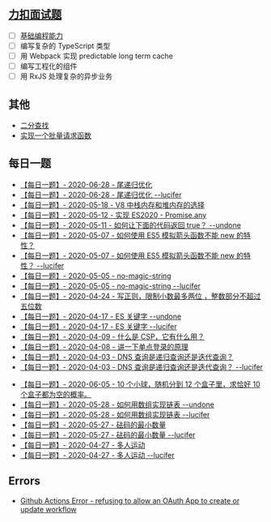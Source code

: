 ## [力扣面试题](https://github.com/LeetCode-OpenSource/hire)

- [ ] [基础编程能力](./collections/lc_hire_foundations.md)
- [ ] 编写复杂的 TypeScript 类型
- [ ] 用 Webpack 实现 predictable long term cache
- [ ] 编写工程化的组件
- [ ] 用 RxJS 处理复杂的异步业务

## 其他

- [二分查找](./collections/find_target.js)
- [实现一个批量请求函数](./collections/multiple_requests.js)

## 每日一题

- [【每日一题】- 2020-06-28 - 尾递归优化](https://github.com/azl397985856/fe-interview/issues/133#issuecomment-650935413)
- [【每日一题】- 2020-06-28 - 尾递归优化 --lucifer](https://github.com/azl397985856/fe-interview/issues/133#issuecomment-650921245)
- [【每日一题】- 2020-05-18 - V8 中栈内存和堆内存的选择](https://github.com/azl397985856/fe-interview/issues/129#issuecomment-629984669)
- [【每日一题】- 2020-05-12 - 实现 ES2020 - Promise.any](https://github.com/azl397985856/fe-interview/issues/125#issuecomment-627154618)
- [【每日一题】- 2020-05-11 - 如何让下面的代码返回 true？ --undone](https://github.com/azl397985856/fe-interview/issues/124#issuecomment-626489657)
- [【每日一题】- 2020-05-07 - 如何使用 ES5 模拟箭头函数不能 new 的特性？](https://github.com/azl397985856/fe-interview/issues/123#issuecomment-625001679)
- [【每日一题】- 2020-05-07 - 如何使用 ES5 模拟箭头函数不能 new 的特性？ --lucifer](https://github.com/azl397985856/fe-interview/issues/123#issuecomment-625060762)
- [【每日一题】- 2020-05-05 - no-magic-string](https://github.com/azl397985856/fe-interview/issues/122#issuecomment-623997774)
- [【每日一题】- 2020-05-05 - no-magic-string --lucifer](https://lucifer.ren/blog/2020/05/05/why-no-magic-string/)
- [【每日一题】- 2020-04-24 - 写正则，限制小数最多两位 ，整数部分不超过五位数](https://github.com/azl397985856/fe-interview/issues/118#issuecomment-618936165)
- [【每日一题】- 2020-04-17 - ES 关键字 --undone](./collections/replace_const.js)
- [【每日一题】- 2020-04-17 - ES 关键字 --lucifer](https://github.com/azl397985856/fe-interview/issues/114#issuecomment-646581525)
- [【每日一题】- 2020-04-09 - 什么是 CSP，它有什么用？](https://github.com/azl397985856/fe-interview/issues/112#issuecomment-611459336)
- [【每日一题】- 2020-04-08 - 讲一下单点登录的原理](https://github.com/azl397985856/fe-interview/issues/111#issuecomment-610804111)
- [【每日一题】- 2020-04-03 - DNS 查询是递归查询还是迭代查询？](https://github.com/azl397985856/fe-interview/issues/108#issuecomment-650971838)
- [【每日一题】- 2020-04-03 - DNS 查询是递归查询还是迭代查询？ --lucifer](https://github.com/azl397985856/fe-interview/issues/108#issuecomment-608279422)

* [【每日一题】- 2020-06-05 - 10 个小球，随机分到 12 个盒子里，求恰好 10 个盒子都为空的概率。](./collections/mersenne_twister.js)
* [【每日一题】- 2020-05-28 - 如何用数组实现链表 --undone](https://github.com/azl397985856/leetcode/issues/376#issuecomment-635281351)
* [【每日一题】- 2020-05-28 - 如何用数组实现链表 --lucifer](https://github.com/azl397985856/leetcode/issues/376#issuecomment-635156466)
* [【每日一题】- 2020-05-27 - 砝码的最小数量](https://github.com/azl397985856/leetcode/issues/375#issuecomment-634594814)
* [【每日一题】- 2020-05-27 - 砝码的最小数量 --lucifer](https://github.com/azl397985856/leetcode/issues/375#issuecomment-634516360)
* [【每日一题】- 2020-04-27 - 多人运动](https://github.com/azl397985856/leetcode/issues/347#issuecomment-620939404)
* [【每日一题】- 2020-04-27 - 多人运动 --lucifer](https://github.com/azl397985856/leetcode/issues/347#issuecomment-619723641)

## Errors

- [Github Actions Error - refusing to allow an OAuth App to create or update workflow](./collections/workflow_problem.md)
